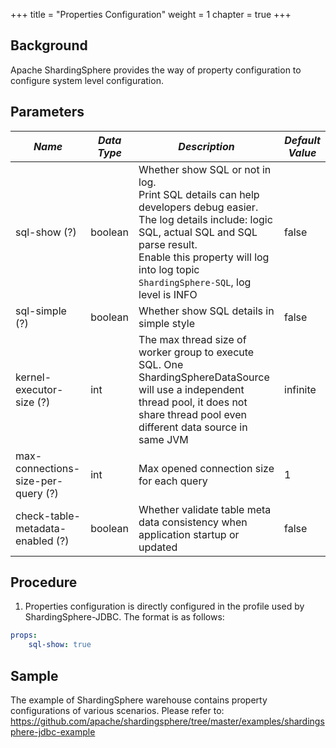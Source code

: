 +++
title = "Properties Configuration"
weight = 1
chapter = true
+++

## Background

Apache ShardingSphere provides the way of property configuration to configure system level configuration.

## Parameters

| *Name*                             | *Data Type* | *Description*                                                                                                                                                                                                                                               | *Default Value* |
|------------------------------------|-------------|-------------------------------------------------------------------------------------------------------------------------------------------------------------------------------------------------------------------------------------------------------------|-----------------|
| sql-show (?)                       | boolean     | Whether show SQL or not in log. <br /> Print SQL details can help developers debug easier. The log details include: logic SQL, actual SQL and SQL parse result. <br /> Enable this property will log into log topic `ShardingSphere-SQL`, log level is INFO | false           |
| sql-simple (?)                     | boolean     | Whether show SQL details in simple style                                                                                                                                                                                                                    | false           |
| kernel-executor-size (?)           | int         | The max thread size of worker group to execute SQL. One ShardingSphereDataSource will use a independent thread pool, it does not share thread pool even different data source in same JVM                                                                   | infinite        |
| max-connections-size-per-query (?) | int         | Max opened connection size for each query                                                                                                                                                                                                                   | 1               |
| check-table-metadata-enabled (?)   | boolean     | Whether validate table meta data consistency when application startup or updated                                                                                                                                                                            | false           |

## Procedure

1. Properties configuration is directly configured in the profile used by ShardingSphere-JDBC. The format is as follows:

```yaml
props:
    sql-show: true
```

## Sample

The example of ShardingSphere warehouse contains property configurations of various scenarios. Please refer to: <https://github.com/apache/shardingsphere/tree/master/examples/shardingsphere-jdbc-example>
